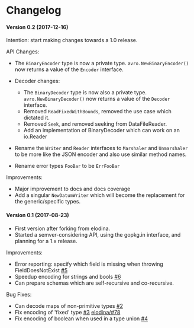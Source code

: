 # Changelog

#### Version 0.2 (2017-12-16)

Intention: start making changes towards a 1.0 release.

API Changes:
 - The `BinaryEncoder` type is now a private type. `avro.NewBinaryEncoder()`
   now returns a value of the `Encoder` interface.
 - Decoder changes:

   - The `BinaryDecoder` type is now also a private type. `avro.NewBinaryDecoder()`
     now returns a value of the `Decoder` interface.
   - Removed `ReadFixedWithBounds`, removed the use case which dictated it.
   - Removed `Seek`, and removed seeking from DataFileReader.
   - Add an implementation of BinaryDecoder which can work on an io.Reader

 - Rename the `Writer` and `Reader` interfaces to `Marshaler` and `Unmarshaler` to
   be more like the JSON encoder and also use similar method names.
 - Rename error types `FooBar` to be `ErrFooBar`

Improvements:
 - Major improvement to docs and docs coverage
 - Add a singular `NewDatumWriter` which will become the replacement for the generic/specific types.


#### Version 0.1 (2017-08-23)

 - First version after forking from elodina.
 - Started a semver-considering API, using the gopkg.in interface,
   and planning for a 1.x release.

Improvements:
 - Error reporting: specify which field is missing when throwing FieldDoesNotExist
   [#5](https://github.com/go-avro/avro/pull/5)
 - Speedup encoding for strings and bools
   [#6](https://github.com/go-avro/avro/pull/6)
 - Can prepare schemas which are self-recursive and co-recursive.

Bug Fixes:
 - Can decode maps of non-primitive types [#2](https://github.com/go-avro/avro/pull/2)
 - Fix encoding of 'fixed' type [#3](https://github.com/go-avro/avro/pull/3) [elodina/#78](https://github.com/elodina/go-avro/issues/78)
 - Fix encoding of boolean when used in a type union [#4](https://github.com/go-avro/avro/pull/4)
